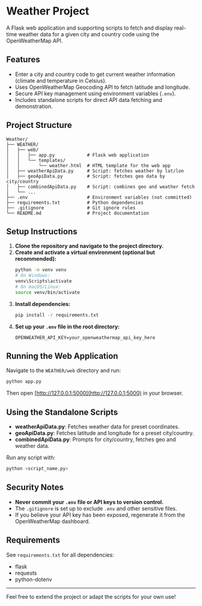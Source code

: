 # Weather Project

A Flask web application and supporting scripts to fetch and display real-time weather data for a given city and country code using the OpenWeatherMap API.

## Features
- Enter a city and country code to get current weather information (climate and temperature in Celsius).
- Uses OpenWeatherMap Geocoding API to fetch latitude and longitude.
- Secure API key management using environment variables (`.env`).
- Includes standalone scripts for direct API data fetching and demonstration.

## Project Structure
```
Weather/
├── WEATHER/
│   ├── web/
│   │   ├── app.py            # Flask web application
│   │   └── templates/
│   │       └── weather.html  # HTML template for the web app
│   ├── weatherApiData.py     # Script: fetches weather by lat/lon
│   ├── geoApiData.py         # Script: fetches geo data by city/country
│   ├── combinedApiData.py    # Script: combines geo and weather fetch
│   └── ...
├── .env                      # Environment variables (not committed)
├── requirements.txt          # Python dependencies
├── .gitignore                # Git ignore rules
└── README.md                 # Project documentation
```

## Setup Instructions
1. **Clone the repository and navigate to the project directory.**
2. **Create and activate a virtual environment (optional but recommended):**
   ```bash
   python -m venv venv
   # On Windows:
   venv\Scripts\activate
   # On macOS/Linux:
   source venv/bin/activate
   ```
3. **Install dependencies:**
   ```bash
   pip install -r requirements.txt
   ```
4. **Set up your `.env` file in the root directory:**
   ```env
   OPENWEATHER_API_KEY=your_openweathermap_api_key_here
   ```

## Running the Web Application
Navigate to the `WEATHER/web` directory and run:
```bash
python app.py
```
Then open [http://127.0.0.1:5000](http://127.0.0.1:5000) in your browser.

## Using the Standalone Scripts
- **weatherApiData.py**: Fetches weather data for preset coordinates.
- **geoApiData.py**: Fetches latitude and longitude for a preset city/country.
- **combinedApiData.py**: Prompts for city/country, fetches geo and weather data.

Run any script with:
```bash
python <script_name.py>
```

## Security Notes
- **Never commit your `.env` file or API keys to version control.**
- The `.gitignore` is set up to exclude `.env` and other sensitive files.
- If you believe your API key has been exposed, regenerate it from the OpenWeatherMap dashboard.

## Requirements
See `requirements.txt` for all dependencies:
- flask
- requests
- python-dotenv

---
Feel free to extend the project or adapt the scripts for your own use!

